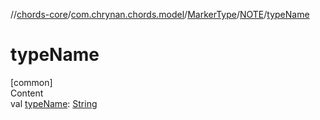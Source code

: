 //[chords-core](../../../../index.md)/[com.chrynan.chords.model](../../index.md)/[MarkerType](../index.md)/[NOTE](index.md)/[typeName](type-name.md)



# typeName  
[common]  
Content  
val [typeName](type-name.md): [String](https://kotlinlang.org/api/latest/jvm/stdlib/kotlin/-string/index.html)  



